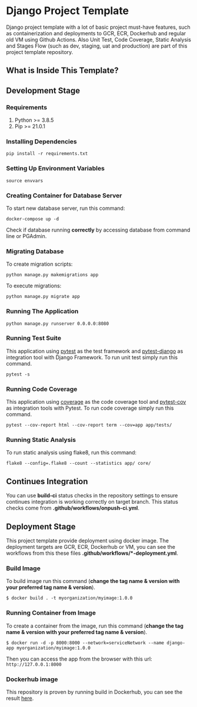 # Django Project Template

Django project template with a lot of basic project must-have features, such as containerization and deployments to GCR, ECR, Dockerhub and regular old VM using Github Actions. Also Unit Test, Code Coverage, Static Analysis and Stages Flow (such as dev, staging, uat and production) are  part of this project template repository.

## What is Inside This Template?

## Development Stage

### Requirements

1. Python >= 3.8.5
2. Pip >= 21.0.1

### Installing Dependencies

`pip install -r requirements.txt`

### Setting Up Environment Variables

`source envvars`

### Creating Container for Database Server

To start new database server, run this command:

`docker-compose up -d`

Check if database running __correctly__ by accessing database from command line or PGAdmin.

### Migrating Database

To create migration scripts:

`python manage.py makemigrations app`

To execute migrations:

`python manage.py migrate app`

### Running The Application

`python manage.py runserver 0.0.0.0:8080`

### Running Test Suite

This application using [pytest](https://pypi.org/project/pytest/) as the test framework and [pytest-django](https://pypi.org/project/pytest-django/) as integration tool with Django Framework. To run unit test simply run this command.

`pytest -s`

### Running Code Coverage

This application using [coverage](https://pypi.org/project/coverage/) as the code coverage tool and [pytest-cov](https://pypi.org/project/pytest-cov/) as integration tools with Pytest. To run code coverage simply run this command.

`pytest --cov-report html --cov-report term --cov=app app/tests/`

### Running Static Analysis

To run static analysis using flake8, run this command:

`flake8 --config=.flake8 --count --statistics app/ core/`

## Continues Integration

You can use __build-ci__ status checks in the repository settings to ensure continues integration is working correctly on target branch. This status checks come from __.github/workflows/onpush-ci.yml__.

## Deployment Stage

This project template provide deployment using docker image. The deployment targets are GCR, ECR, Dockerhub or VM, you can see the workflows from this these files __.github/workflows/*-deployment.yml__.

### Build Image

To build image run this command (__change the tag name & version with your preferred tag name & version__).

`$ docker build . -t myorganization/myimage:1.0.0`

### Running Container from Image

To create a container from the image, run this command (__change the tag name & version with your preferred tag name & version__).

`$ docker run -d -p 8000:8000 --network=serviceNetwork --name django-app myorganization/myimage:1.0.0`

Then you can access the app from the browser with this url: `http://127.0.0.1:8000`

### Dockerhub image

This repository is proven by running build in Dockerhub, you can see the result [here](https://hub.docker.com/r/namikazebadri/django-app).
